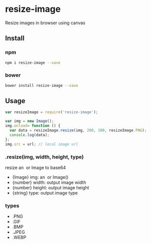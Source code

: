 # resize-image
Resize images in browser using canvas

## Install

### npm

```sh
npm i resize-image --save
```

### bower

```sh
bower install resize-image --save
```

## Usage

```javascript
var resizeImage = require('resize-image');

var img = new Image();
img.onload= function () {
  var data = resizeImage.resize(img, 200, 100, resizeImage.PNG);
  console.log(data);
};
img.src = url; // local image url
```

### .resize(img, width, height, type)

resize an <img> or Image to base64

- {Image}  img:    an <img> or Image()
- {number} width:  output image width
- {number} height: output image height
- {string} type:   output image type

### types

- .PNG
- .GIF
- .BMP
- .JPEG
- .WEBP
